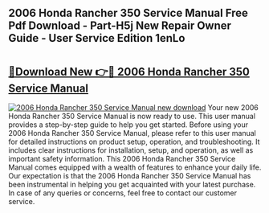 ## 2006 Honda Rancher 350 Service Manual Free Pdf Download - Part-H5j New Repair Owner Guide - User Service Edition 1enLo

# <h2><a href="http://bc39077.oget.top/?id=2006+Honda+Rancher+350+Service+Manual">🔗Download New 👉🔴 2006 Honda Rancher 350 Service Manual</a></h2>

[![2006 Honda Rancher 350 Service Manual new download](https://i.imgur.com/5g1atiW.png)](http://bc39077.oget.top/?id=2006+Honda+Rancher+350+Service+Manual)
Your new 2006 Honda Rancher 350 Service Manual is now ready to use. This user manual provides a step-by-step guide to help you get started. Before using your 2006 Honda Rancher 350 Service Manual, please refer to this user manual for detailed instructions on product setup, operation, and troubleshooting. It includes clear instructions for installation, setup, and operation, as well as important safety information. This 2006 Honda Rancher 350 Service Manual comes equipped with a wealth of features to enhance your daily life. Our expectation is that the 2006 Honda Rancher 350 Service Manual has been instrumental in helping you get acquainted with your latest purchase. In case of any queries or concerns, feel free to contact our customer service.
